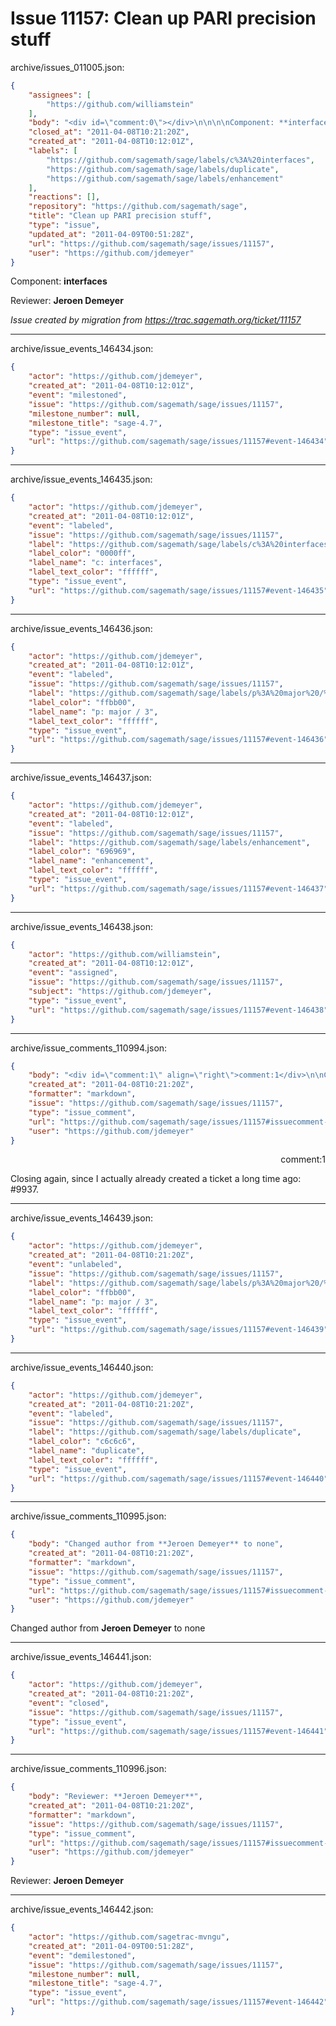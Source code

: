 # Issue 11157: Clean up PARI precision stuff

archive/issues_011005.json:
```json
{
    "assignees": [
        "https://github.com/williamstein"
    ],
    "body": "<div id=\"comment:0\"></div>\n\n\n\nComponent: **interfaces**\n\nReviewer: **Jeroen Demeyer**\n\n_Issue created by migration from https://trac.sagemath.org/ticket/11157_\n\n",
    "closed_at": "2011-04-08T10:21:20Z",
    "created_at": "2011-04-08T10:12:01Z",
    "labels": [
        "https://github.com/sagemath/sage/labels/c%3A%20interfaces",
        "https://github.com/sagemath/sage/labels/duplicate",
        "https://github.com/sagemath/sage/labels/enhancement"
    ],
    "reactions": [],
    "repository": "https://github.com/sagemath/sage",
    "title": "Clean up PARI precision stuff",
    "type": "issue",
    "updated_at": "2011-04-09T00:51:28Z",
    "url": "https://github.com/sagemath/sage/issues/11157",
    "user": "https://github.com/jdemeyer"
}
```
<div id="comment:0"></div>



Component: **interfaces**

Reviewer: **Jeroen Demeyer**

_Issue created by migration from https://trac.sagemath.org/ticket/11157_





---

archive/issue_events_146434.json:
```json
{
    "actor": "https://github.com/jdemeyer",
    "created_at": "2011-04-08T10:12:01Z",
    "event": "milestoned",
    "issue": "https://github.com/sagemath/sage/issues/11157",
    "milestone_number": null,
    "milestone_title": "sage-4.7",
    "type": "issue_event",
    "url": "https://github.com/sagemath/sage/issues/11157#event-146434"
}
```



---

archive/issue_events_146435.json:
```json
{
    "actor": "https://github.com/jdemeyer",
    "created_at": "2011-04-08T10:12:01Z",
    "event": "labeled",
    "issue": "https://github.com/sagemath/sage/issues/11157",
    "label": "https://github.com/sagemath/sage/labels/c%3A%20interfaces",
    "label_color": "0000ff",
    "label_name": "c: interfaces",
    "label_text_color": "ffffff",
    "type": "issue_event",
    "url": "https://github.com/sagemath/sage/issues/11157#event-146435"
}
```



---

archive/issue_events_146436.json:
```json
{
    "actor": "https://github.com/jdemeyer",
    "created_at": "2011-04-08T10:12:01Z",
    "event": "labeled",
    "issue": "https://github.com/sagemath/sage/issues/11157",
    "label": "https://github.com/sagemath/sage/labels/p%3A%20major%20/%203",
    "label_color": "ffbb00",
    "label_name": "p: major / 3",
    "label_text_color": "ffffff",
    "type": "issue_event",
    "url": "https://github.com/sagemath/sage/issues/11157#event-146436"
}
```



---

archive/issue_events_146437.json:
```json
{
    "actor": "https://github.com/jdemeyer",
    "created_at": "2011-04-08T10:12:01Z",
    "event": "labeled",
    "issue": "https://github.com/sagemath/sage/issues/11157",
    "label": "https://github.com/sagemath/sage/labels/enhancement",
    "label_color": "696969",
    "label_name": "enhancement",
    "label_text_color": "ffffff",
    "type": "issue_event",
    "url": "https://github.com/sagemath/sage/issues/11157#event-146437"
}
```



---

archive/issue_events_146438.json:
```json
{
    "actor": "https://github.com/williamstein",
    "created_at": "2011-04-08T10:12:01Z",
    "event": "assigned",
    "issue": "https://github.com/sagemath/sage/issues/11157",
    "subject": "https://github.com/jdemeyer",
    "type": "issue_event",
    "url": "https://github.com/sagemath/sage/issues/11157#event-146438"
}
```



---

archive/issue_comments_110994.json:
```json
{
    "body": "<div id=\"comment:1\" align=\"right\">comment:1</div>\n\nClosing again, since I actually already created a ticket a long time ago: #9937.",
    "created_at": "2011-04-08T10:21:20Z",
    "formatter": "markdown",
    "issue": "https://github.com/sagemath/sage/issues/11157",
    "type": "issue_comment",
    "url": "https://github.com/sagemath/sage/issues/11157#issuecomment-110994",
    "user": "https://github.com/jdemeyer"
}
```

<div id="comment:1" align="right">comment:1</div>

Closing again, since I actually already created a ticket a long time ago: #9937.



---

archive/issue_events_146439.json:
```json
{
    "actor": "https://github.com/jdemeyer",
    "created_at": "2011-04-08T10:21:20Z",
    "event": "unlabeled",
    "issue": "https://github.com/sagemath/sage/issues/11157",
    "label": "https://github.com/sagemath/sage/labels/p%3A%20major%20/%203",
    "label_color": "ffbb00",
    "label_name": "p: major / 3",
    "label_text_color": "ffffff",
    "type": "issue_event",
    "url": "https://github.com/sagemath/sage/issues/11157#event-146439"
}
```



---

archive/issue_events_146440.json:
```json
{
    "actor": "https://github.com/jdemeyer",
    "created_at": "2011-04-08T10:21:20Z",
    "event": "labeled",
    "issue": "https://github.com/sagemath/sage/issues/11157",
    "label": "https://github.com/sagemath/sage/labels/duplicate",
    "label_color": "c6c6c6",
    "label_name": "duplicate",
    "label_text_color": "ffffff",
    "type": "issue_event",
    "url": "https://github.com/sagemath/sage/issues/11157#event-146440"
}
```



---

archive/issue_comments_110995.json:
```json
{
    "body": "Changed author from **Jeroen Demeyer** to none",
    "created_at": "2011-04-08T10:21:20Z",
    "formatter": "markdown",
    "issue": "https://github.com/sagemath/sage/issues/11157",
    "type": "issue_comment",
    "url": "https://github.com/sagemath/sage/issues/11157#issuecomment-110995",
    "user": "https://github.com/jdemeyer"
}
```

Changed author from **Jeroen Demeyer** to none



---

archive/issue_events_146441.json:
```json
{
    "actor": "https://github.com/jdemeyer",
    "created_at": "2011-04-08T10:21:20Z",
    "event": "closed",
    "issue": "https://github.com/sagemath/sage/issues/11157",
    "type": "issue_event",
    "url": "https://github.com/sagemath/sage/issues/11157#event-146441"
}
```



---

archive/issue_comments_110996.json:
```json
{
    "body": "Reviewer: **Jeroen Demeyer**",
    "created_at": "2011-04-08T10:21:20Z",
    "formatter": "markdown",
    "issue": "https://github.com/sagemath/sage/issues/11157",
    "type": "issue_comment",
    "url": "https://github.com/sagemath/sage/issues/11157#issuecomment-110996",
    "user": "https://github.com/jdemeyer"
}
```

Reviewer: **Jeroen Demeyer**



---

archive/issue_events_146442.json:
```json
{
    "actor": "https://github.com/sagetrac-mvngu",
    "created_at": "2011-04-09T00:51:28Z",
    "event": "demilestoned",
    "issue": "https://github.com/sagemath/sage/issues/11157",
    "milestone_number": null,
    "milestone_title": "sage-4.7",
    "type": "issue_event",
    "url": "https://github.com/sagemath/sage/issues/11157#event-146442"
}
```
